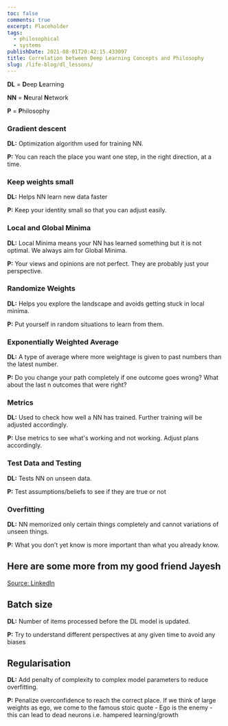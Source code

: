 ```yaml
---
toc: false
comments: true
excerpt: Placeholder
tags:
  - philosophical
  - systems
publishDate: 2021-08-01T20:42:15.433097
title: Correlation between Deep Learning Concepts and Philosophy
slug: /life-blog/dl_lessons/
---
```


**DL** = **D**eep **L**earning

**NN** = **N**eural **N**etwork

**P** = **P**hilosophy

### Gradient descent

**DL:** Optimization algorithm used for training NN.

**P:** You can reach the place you want one step, in the right direction, at a time.

### Keep weights small

**DL:** Helps NN learn new data faster

**P:** Keep your identity small so that you can adjust easily.

### Local and Global Minima

**DL:** Local Minima means your NN has learned something but it is not optimal. We always aim for Global Minima.

**P:** Your views and opinions are not perfect. They are probably just your perspective.

### Randomize Weights

**DL:** Helps you explore the landscape and avoids getting stuck in local minima.

**P:** Put yourself in random situations to learn from them.

### Exponentially Weighted Average

**DL:** A type of average where more weightage is given to past numbers than the latest number.

**P:** Do you change your path completely if one outcome goes wrong? What about the last n outcomes that were right?

### Metrics

**DL:** Used to check how well a NN has trained. Further training will be adjusted accordingly.

**P:** Use metrics to see what's working and not working. Adjust plans accordingly.

### Test Data and Testing

**DL:** Tests NN on unseen data.

**P:** Test assumptions/beliefs to see if they are true or not

### Overfitting

**DL:** NN memorized only certain things completely and cannot variations of unseen things.

**P:** What you don’t yet know is more important than what you already know.

## Here are some more from my good friend Jayesh

[Source: LinkedIn](https://www.linkedin.com/feed/update/urn:li:activity:7071342369823965184?commentUrn=urn%3Ali%3Acomment%3A%28activity%3A7071342369823965184%2C7071409727489867776%29&replyUrn=urn%3Ali%3Acomment%3A%28activity%3A7071342369823965184%2C7071533720150622208%29&dashCommentUrn=urn%3Ali%3Afsd_comment%3A%287071409727489867776%2Curn%3Ali%3Aactivity%3A7071342369823965184%29&dashReplyUrn=urn%3Ali%3Afsd_comment%3A%287071533720150622208%2Curn%3Ali%3Aactivity%3A7071342369823965184%29)

## Batch size

**DL:** Number of items processed before the DL model is updated.

**P:** Try to understand different perspectives at any given time to avoid any biases

## Regularisation

**DL:** Add penalty of complexity to complex model parameters to reduce overfitting.

**P:** Penalize overconfidence to reach the correct place. If we think of large weights as ego, we come to the famous stoic quote - Ego is the enemy - this can lead to dead neurons i.e. hampered learning/growth
